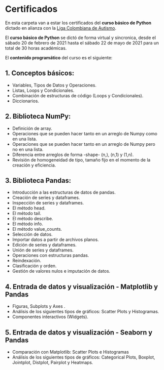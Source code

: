 # Certificados

En esta carpeta van a estar los certificados del **curso básico de Python** dictado en alianza con la [Liga Colombiana de Autismo](https://ligautismo.org/). 

El **curso básico de Python** se dictó de forma virtual y síncronica, desde el sábado 20 de febrero de 2021 hasta el sábado 22 de mayo de 2021 para un total de 30 horas académicas.

El **contenido programático** del curso es el siguiente:

## 1. Conceptos básicos: 
  * Variables, Tipos de Datos y Operaciones.
  * Listas, Loops y Condicionales.
  * Combinación de estructuras de código (Loops y Condicionales).
  * Diccionarios.

## 2. Biblioteca NumPy:
  * Definición de array.
  * Operaciones que se pueden hacer tanto en un arreglo de Numpy como en una lista.
  * Operaciones que se pueden hacer tanto en un arreglo de Numpy pero no en una lista.
  * Diferencia entre arreglos de forma  -shape- (n,), (n,1) y (1,n).
  * Revisión de homogeneidad de tipo, tamaño fijo en el momento de la creación y eficiencia.

## 3. Biblioteca Pandas:
 * Introducción a las estructuras de datos de pandas.
 * Creación de series y dataframes.
 * Inspección de series y dataframes.
 * El método head.
 * El método tail.
 * El método describe.
 * El método info.
 * El método value_counts.
 * Selección de datos.
 * Importar datos a partir de archivos planos.
 * Edición de series y dataframes.
 * Unión de series y dataframes.
 * Operaciones con estructuras pandas.
 * Reindexación.
 * Clasificación y orden.
 * Gestión de valores nulos e imputación de datos.

## 4. Entrada de datos y visualización - Matplotlib y Pandas
 * Figuras, Subplots y  Axes .
 * Análisis de los siguientes tipos de gráficos: Scatter Plots y Histogramas.
 * Componentes interactivos (Widgets).
 
## 5. Entrada de datos y visualización - Seaborn y Pandas
 * Comparación con Matplotlib: Scatter Plots e Histogramas
 * Análisis de los siguientes tipos de gráficos: Categorical Plots, Boxplot, Jointplot, Distplot, Pairplot y Heatmaps. 

